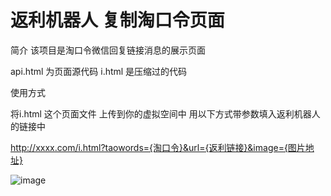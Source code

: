 # 返利机器人 复制淘口令页面

简介
该项目是淘口令微信回复链接消息的展示页面


api.html 为页面源代码
i.html 是压缩过的代码

使用方式

将i.html 这个页面文件 上传到你的虚拟空间中 用以下方式带参数填入返利机器人的链接中

http://xxxx.com/i.html?taowords={淘口令}&url={返利链接}&image={图片地址}

![image](https://github.com/shan333chao/fanlirobert/blob/master/demo.jpg)
